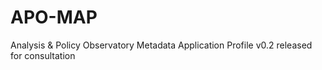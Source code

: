 # APO-MAP
Analysis & Policy Observatory Metadata Application Profile
v0.2 released for consultation
